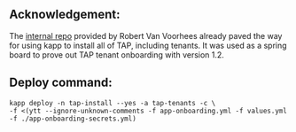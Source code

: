 
## Acknowledgement: 

The [internal repo](https://gitlab.eng.vmware.com/rvanvoorhees/kapp-controller-tap-install/) provided by Robert Van Voorhees already paved the way for using kapp to install all of TAP, including tenants. It was used as a spring board to prove out TAP tenant onboarding with version 1.2.

## Deploy command:
```
kapp deploy -n tap-install --yes -a tap-tenants -c \
-f <(ytt --ignore-unknown-comments -f app-onboarding.yml -f values.yml -f ./app-onboarding-secrets.yml)
```